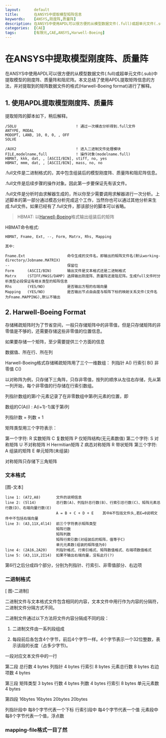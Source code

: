 ```yaml
---
layout:      default
title:       在ANSYS中提取模型矩阵信息
keywords:    [ANSYS,刚度阵,质量阵]
description: 在ANSYS中使用APDL可以很方便的从模型数据文件(.full)或超单元文件(.sub)中提取模型的刚度阵、质量阵和阻尼阵。本文总结了使用APDL提取矩阵信息的方法，并对提取到的矩阵数据文件的格式(Harwell-Boeing format)进行了说明。
categories:  [CAE]
tags:        [有限元,CAE,ANSYS,Harwell-Boeing]
---
```


# 在ANSYS中提取模型刚度阵、质量阵

在ANSYS中使用APDL可以很方便的从模型数据文件(.full)或超单元文件(.sub)中提取模型的刚度阵、质量阵和阻尼阵。本文总结了使用APDL提取矩阵信息的方法，并对提取到的矩阵数据文件的格式(Harwell-Boeing format)进行了解释。

## 1. 使用APDL提取模型刚度阵、质量阵

提取矩阵的脚本如下，稍后解释。
    
    /SOLU                           ! 通过一次模态分析得到.full文件
    ANTYPE, MODAL
    MODOPT, LANB, 10, 0, 0, , OFF
    SOLVE

    /AUX2                           ! 进入二进制文件处理模块
    FILE,modelname,full             ! 操作对象(modelname.full)
    HBMAT, kkk, dat, , [ASCII/BIN], stiff, no, yes
    HBMAT, mmm, dat, , [ASCII/BIN], mass, no, no

.full文件是二进制格式的，其中包含组装后的模型刚度阵、质量阵和阻尼阵信息。

.full文件是后续步骤的操作对象。因此第一步要保证先有该文件。

.full文件是分析时由求解器生成的，所以你至少需要调用求解器进行一次分析。上述脚本的第一部分通过模态分析完成这个工作，当然你也可以通过其他分析来生成.full文件。如果已经有了.full文件，那该部分的脚本可以省略。


> HBMAT: 以[Harwell-Boeing](#HBformat)格式输出组装后的矩阵

HBMAT命令格式:
    
    HBMAT, Fname, Ext, --, Form, Matrx, Rhs, Mapping

    其中:

    Fname.Ext                   命令生成的文件名，即输出的矩阵文件名(默认working-directory/Jobname.MATRIX)
    --                          保留位
    Form      (ASCII/BIN)       输出文件是文本格式还是二进制格式
    Matrx     (STIFF/MASS/DAMP) 选择输出刚度阵、质量阵还是阻尼阵。生成full文件时分析类型必段保证有相关类型的矩阵信息 
    Rhs       (YES/NO)          是否输出方程的右端向量
    Mapping   (YES/NO)          是否输出节点自由度与矩阵下标的映射关系文件(文件名为Fname.MAPPING),默认不输出



<h2 id="HBformat">2. Harwell-Boeing Format</h2>

存储稀疏矩阵时为了节省空间，一般只存储矩阵中的非零值，但是只存储矩阵的非零值是不够的，还需要存储这些非零值的位置信息。

如果要存储一个矩阵，至少需要提供三个方面的信息

数据值、所在行、所在列

Harwell-Boeing格式存储稀疏矩阵用了三个一维数组：
列指针  A()
行索引  B()
非零值  C()

以对称阵为例，只存储下三角阵，只存非零值，按列的顺序从左往右存储，先从第一列开始，每个非零值的行存储在行索引数组。

列指针数组的第i个元素记录了在非零数组中第i列元素的位置，即

数组的C(A(i) : A(i+1)-1)属于第i列

列指针数 = 列数 + 1


矩阵类型用三个字符表示：

第一个字符:
    R     实数矩阵
    C     复数矩阵
    P     仅矩阵结构(无元素数值)
第二个字符:
    S     对称矩阵
    U     不对称矩阵
    H     Hermitian矩阵
    Z     病态对称矩阵
    R     带状矩阵
第三个字符:
    A     组装的矩阵
    E     单元矩阵(未组装)

对称矩阵只存储下三角矩阵



### 文本格式
[图-文本]

    line 1: (A72,A8)       文件的说明信息
    line 2: (5l14)         总行数(A)、列指针总行数(B)、行索引总行数(C)、矩阵元素总行数(D)、右端向量行数(E)
                           A = B + C + D + E    其中A不包括文件头,若E=0说明文件中不包括右端向量
    line 3: (A3,11X,4l14)  前三个字符表示矩阵类型
                           矩阵行数
                           矩阵列数
                           矩阵行索引数(对组装后的矩阵，值等于C)
                           单元元素数(组装的矩阵值为0)
    line 4: (2A16,2A20)    列指针格式、行索引格式、矩阵数值格式、右端项数值格式  
    line 5: (A3,11X,2I14)  如果不输出右端向量，没有此行(?)

第6行之后分成四个部分，分别为列指针、行索引、非零值部分、右边项

### 二进制格式

[ 图-二进制]

二进制文件与文本格式文件包含相同的内容，文本文件中用行作为内容的分隔符，二进制文件分隔方式不同。

二进制文件通过以下方法将文件内容分隔成不同的段：

1. 二进制文件由一系列段组成

2. 每段前后各包含4个字节，前后4个字节一样。4个字节表示一个32位整数，表示该段的长度（占多少字节)。

一段对应文本文件中的一行

第二段   总行数 4 bytes
         列指针 4 bytes
         行索引 8 bytes
         元素总行数 8 bytes
         右边项数 4 bytes

第三段   矩阵类型  3 bytes
         行数   4 bytes
         列数   4 bytes
         行索引   8 bytes
         单元元素数  4 bytes

第四段   16bytes 16bytes 20bytes 20bytes

列指针段中 每8个字节代表一个下标
行索引段中 每4个字节代表一个值
元素段中   每8个字节代表一个值，浮点数

### mapping-file格式一目了然
